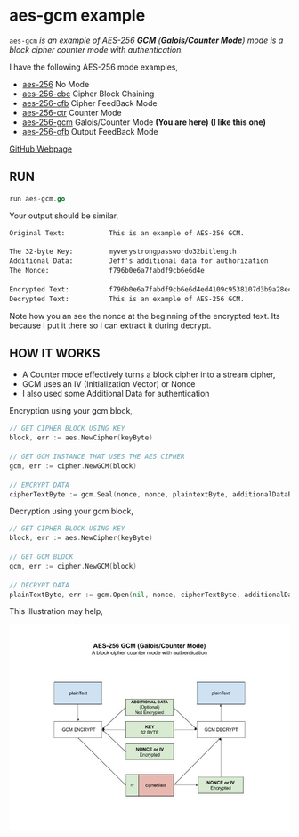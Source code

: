 # aes-gcm example

`aes-gcm` _is an example of
AES-256 **GCM** (**Galois/Counter Mode**) mode
is a block cipher counter mode with authentication._

I have the following AES-256 mode examples,

* [aes-256](https://github.com/JeffDeCola/my-go-examples/tree/master/cryptography/symmetric-cryptography/aes-256)
  No Mode
* [aes-256-cbc](https://github.com/JeffDeCola/my-go-examples/tree/master/cryptography/symmetric-cryptography/aes-256-cbc)
  Cipher Block Chaining
* [aes-256-cfb](https://github.com/JeffDeCola/my-go-examples/tree/master/cryptography/symmetric-cryptography/aes-256-cfb)
  Cipher FeedBack Mode
* [aes-256-ctr](https://github.com/JeffDeCola/my-go-examples/tree/master/cryptography/symmetric-cryptography/aes-256-ctr)
  Counter Mode
* [aes-256-gcm](https://github.com/JeffDeCola/my-go-examples/tree/master/cryptography/symmetric-cryptography/aes-256-gcm)
  Galois/Counter Mode  **(You are here)** **(I like this one)**
* [aes-256-ofb](https://github.com/JeffDeCola/my-go-examples/tree/master/cryptography/symmetric-cryptography/aes-256-ofb)
  Output FeedBack Mode

[GitHub Webpage](https://jeffdecola.github.io/my-go-examples/)

## RUN

```go
run aes-gcm.go
```

Your output should be similar,

```txt
Original Text:           This is an example of AES-256 GCM.

The 32-byte Key:         myverystrongpasswordo32bitlength
Additional Data:         Jeff's additional data for authorization
The Nonce:               f796b0e6a7fabdf9cb6e6d4e

Encrypted Text:          f796b0e6a7fabdf9cb6e6d4ed4109c9538107d3b9a28ecefde2b69608798209ca9ae3932e7ddc1c1884d2bb7d3aed3d85ed56a9f60389503b9b7c08e8121
Decrypted Text:          This is an example of AES-256 GCM.
```

Note how you an see the nonce at the beginning of the encrypted text.
Its because I put it there so I can extract it during decrypt.

## HOW IT WORKS

* A Counter mode effectively turns a block cipher into a stream cipher,
* GCM uses an IV (Initialization Vector) or Nonce
* I also used some Additional Data for authentication

Encryption using your gcm block,

```go
// GET CIPHER BLOCK USING KEY
block, err := aes.NewCipher(keyByte)

// GET GCM INSTANCE THAT USES THE AES CIPHER
gcm, err := cipher.NewGCM(block)

// ENCRYPT DATA
cipherTextByte := gcm.Seal(nonce, nonce, plaintextByte, additionalDataByte)
```

Decryption using your gcm block,

```go
// GET CIPHER BLOCK USING KEY
block, err := aes.NewCipher(keyByte)

// GET GCM BLOCK
gcm, err := cipher.NewGCM(block)

// DECRYPT DATA
plainTextByte, err := gcm.Open(nil, nonce, cipherTextByte, additionalDataByte)
```

This illustration may help,

![IMAGE - aes-gcm - IMAGE](../../../docs/pics/aes-gcm.jpg)
